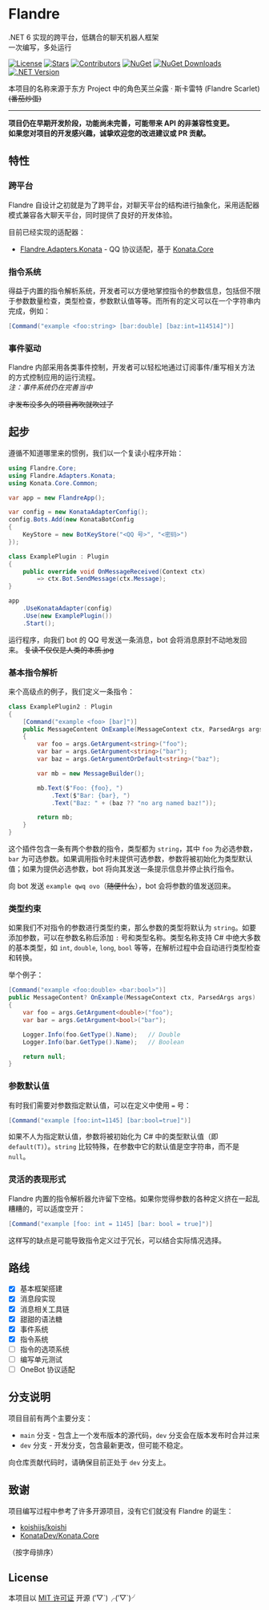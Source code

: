 # Flandre

.NET 6 实现的跨平台，低耦合的聊天机器人框架  
一次编写，多处运行

[![License](https://img.shields.io/github/license/FlandreDevs/Flandre?label=License&style=flat-square&color=42a5f5)](https://github.com/FlandreDevs/Flandre/blob/main/LICENSE)
[![Stars](https://img.shields.io/github/stars/FlandreDevs/Flandre?label=Stars&style=flat-square&color=1976d2)](https://github.com/FlandreDevs/Flandre/stargazers)
[![Contributors](https://img.shields.io/github/contributors/FlandreDevs/Flandre?label=Contributors&style=flat-square&color=ab47bc)](https://github.com/FlandreDevs/Flandre/graphs/contributors)
[![NuGet](https://img.shields.io/nuget/vpre/Flandre.Core?style=flat-square&label=NuGet&color=f06292)](https://www.nuget.org/packages/Flandre.Core/)
[![NuGet Downloads](https://img.shields.io/nuget/dt/Flandre.Core?style=flat-square&label=Downloads&color=ffb300)](https://www.nuget.org/packages/Flandre.Core/)
[![.NET Version](https://img.shields.io/badge/.NET-6-ffe57f?style=flat-square)](https://www.nuget.org/packages/Flandre.Core/)

本项目的名称来源于东方 Project 中的角色芙兰朵露 · 斯卡雷特 (Flandre Scarlet) ~~(番茄炒蛋)~~

---

**项目仍在早期开发阶段，功能尚未完善，可能带来 API 的非兼容性变更。**  
**如果您对项目的开发感兴趣，诚挚欢迎您的改进建议或 PR 贡献。**

## 特性

### 跨平台

Flandre 自设计之初就是为了跨平台，对聊天平台的结构进行抽象化，采用适配器模式兼容各大聊天平台，同时提供了良好的开发体验。

目前已经实现的适配器：

- [Flandre.Adapters.Konata](https://github.com/FlandreDevs/Flandre/blob/main/Flandre.Adapters.Konata/README.md) - QQ 协议适配，基于 [Konata.Core](https://github.com/KonataDev/Konata.Core)

### 指令系统

得益于内置的指令解析系统，开发者可以方便地掌控指令的参数信息，包括但不限于参数数量检查，类型检查，参数默认值等等。而所有的定义可以在一个字符串内完成，例如：

```csharp
[Command("example <foo:string> [bar:double] [baz:int=114514]")]
```

### 事件驱动

Flandre 内部采用各类事件控制，开发者可以轻松地通过订阅事件/重写相关方法的方式控制应用的运行流程。  
_注：事件系统仍在完善当中_

~~才发布没多久的项目再吹就吹过了~~

## 起步

遵循不知道哪里来的惯例，我们以一个复读小程序开始：

```csharp
using Flandre.Core;
using Flandre.Adapters.Konata;
using Konata.Core.Common;

var app = new FlandreApp();

var config = new KonataAdapterConfig();
config.Bots.Add(new KonataBotConfig
{
    KeyStore = new BotKeyStore("<QQ 号>", "<密码>")
});

class ExamplePlugin : Plugin
{
    public override void OnMessageReceived(Context ctx)
        => ctx.Bot.SendMessage(ctx.Message);
}

app
    .UseKonataAdapter(config)
    .Use(new ExamplePlugin())
    .Start();
```

运行程序，向我们 bot 的 QQ 号发送一条消息，bot 会将消息原封不动地发回来。 ~~复读不仅仅是人类的本质.jpg~~

### 基本指令解析

来个高级点的例子，我们定义一条指令：

```csharp
class ExamplePlugin2 : Plugin
{
    [Command("example <foo> [bar]")]
    public MessageContent OnExample(MessageContext ctx, ParsedArgs args)
    {
        var foo = args.GetArgument<string>("foo");
        var bar = args.GetArgument<string>("bar");
        var baz = args.GetArgumentOrDefault<string>("baz");

        var mb = new MessageBuilder();

        mb.Text($"Foo: {foo}, ")
            .Text($"Bar: {bar}, ")
            .Text("Baz: " + (baz ?? "no arg named baz!"));

        return mb;
    }
}
```

这个插件包含一条有两个参数的指令，类型都为 `string`，其中 `foo` 为必选参数，`bar` 为可选参数。如果调用指令时未提供可选参数，参数将被初始化为类型默认值；如果为提供必选参数，bot 将向其发送一条提示信息并停止执行指令。

向 bot 发送 `example qwq ovo`（~~随便什么~~），bot 会将参数的值发送回来。

### 类型约束

如果我们不对指令的参数进行类型约束，那么参数的类型将默认为 `string`。如要添加参数，可以在参数名称后添加 `:` 号和类型名称。类型名称支持 C# 中绝大多数的基本类型，如 `int`, `double`, `long`, `bool` 等等，在解析过程中会自动进行类型检查和转换。

举个例子：

```csharp
[Command("example <foo:double> <bar:bool>")]
public MessageContent? OnExample(MessageContext ctx, ParsedArgs args)
{
    var foo = args.GetArgument<double>("foo");
    var bar = args.GetArgument<bool>("bar");

    Logger.Info(foo.GetType().Name);   // Double
    Logger.Info(bar.GetType().Name);   // Boolean

    return null;
}
```

### 参数默认值

有时我们需要对参数指定默认值，可以在定义中使用 `=` 号：

```csharp
[Command("example [foo:int=1145] [bar:bool=true]")]
```

如果不人为指定默认值，参数将被初始化为 C# 中的类型默认值（即 `default(T)`）。`string` 比较特殊，在参数中它的默认值是空字符串，而不是 `null`。

### 灵活的表现形式

Flandre 内置的指令解析器允许留下空格。如果你觉得参数的各种定义挤在一起乱糟糟的，可以适度空开：

```csharp
[Command("example [foo: int = 1145] [bar: bool = true]")]
```

这样写的缺点是可能导致指令定义过于冗长，可以结合实际情况选择。

## 路线

- [x] 基本框架搭建
- [x] 消息段实现
- [x] 消息相关工具链
- [x] 甜甜的语法糖
- [x] 事件系统
- [x] 指令系统
- [ ] 指令的选项系统
- [ ] 编写单元测试
- [ ] OneBot 协议适配

## 分支说明

项目目前有两个主要分支：

- `main` 分支 - 包含上一个发布版本的源代码，`dev` 分支会在版本发布时合并过来
- `dev` 分支 - 开发分支，包含最新更改，但可能不稳定。

向仓库贡献代码时，请确保目前正处于 `dev` 分支上。

## 致谢

项目编写过程中参考了许多开源项目，没有它们就没有 Flandre 的诞生：

- [koishijs/koishi](https://github.com/koishijs/koishi)
- [KonataDev/Konata.Core](https://github.com/KonataDev/Konata.Core)

（按字母排序）

## License

本项目以 [MIT 许可证](https://github.com/FlandreDevs/Flandre/blob/main/LICENSE) 开源 (′▽\`)╭(′▽\`)╯